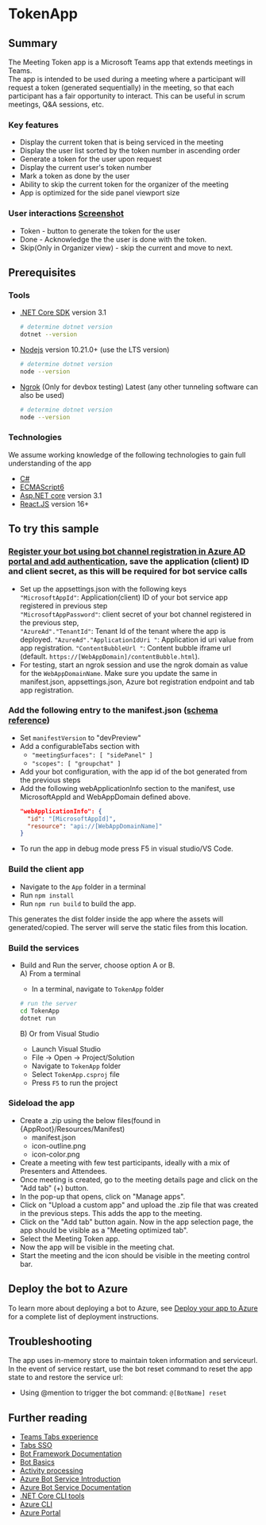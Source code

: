 ﻿# TokenApp

## Summary
The Meeting Token app is a Microsoft Teams app that extends meetings in Teams.  
The app is intended to be used during a meeting where a participant will request a token (generated sequentially) in the meeting, so that each participant has a fair opportunity to interact. This can be useful in scrum meetings, Q&A sessions, etc.

### Key features
 - Display the current token that is being serviced in the meeting
 - Display the user list sorted by the token number in ascending order
 - Generate a token for the user upon request
 - Display the current user's token number
 - Mark a token as done by the user
 - Ability to skip the current token for the organizer of the meeting
 - App is optimized for the side panel viewport size
  
### User interactions [Screenshot](#screenshot)
- Token - button to generate the token for the user
- Done - Acknowledge the the user is done with the token.
- Skip(Only in Organizer view) - skip the current and move to next.

## Prerequisites

### Tools

- [.NET Core SDK](https://dotnet.microsoft.com/download) version 3.1

  ```bash
  # determine dotnet version
  dotnet --version
  ```

- [Nodejs](https://nodejs.org/en/download/) version 10.21.0+ (use the LTS version)

  ```bash
  # determine dotnet version
  node --version
  ```

- [Ngrok](https://ngrok.com/download) (Only for devbox testing) Latest (any other tunneling software can also be used)

  ```bash
  # determine dotnet version
  node --version
  ```

### Technologies

We assume working knowledge of the following technologies to gain full understanding of the app

- [C#](https://docs.microsoft.com/en-us/dotnet/csharp/tutorials/)
- [ECMAScript6](http://es6-features.org/)
- [Asp.NET core](https://docs.microsoft.com/en-us/aspnet/core/?view=aspnetcore-3.1) version 3.1
- [React.JS](https://reactjs.org/tutorial/tutorial.html) version 16+  

## To try this sample

### [Register your bot using bot channel registration in Azure AD portal and add authentication](https://docs.microsoft.com/en-us/microsoftteams/platform/bots/how-to/authentication/add-authentication?tabs=dotnet%2Cdotnet-sample), save the application (client) ID  and client secret, as this will be required for bot service calls
- Set up the appsettings.json with the following keys  
  `"MicrosoftAppId"`: Application(client) ID of your bot service app registered in previous step  
  `"MicrosoftAppPassword"`: client secret of your bot channel registered in the previous step,  
  `"AzureAd"."TenantId"`: Tenant Id of the tenant where the app is deployed. 
  `"AzureAd"."ApplicationIdUri "`: Application id uri value from app registration.
  `"ContentBubbleUrl "`: Content bubble iframe url (default. `https://[WebAppDomain]/contentBubble.html`).
-  For testing, start an ngrok session and use the ngrok domain as value for the `WebAppDomainName`. Make sure you update the same in manifest.json, appsettings.json, Azure bot registration endpoint and tab app registration.
  
### Add the following entry to the manifest.json ([schema reference](https://docs.microsoft.com/en-us/microsoftteams/platform/resources/schema/manifest-schema))
  - Set `manifestVersion` to "devPreview"
  - Add a configurableTabs section with 
    - `"meetingSurfaces": [ "sidePanel" ]`
    - `"scopes": [ "groupchat" ]`
  - Add your bot configuration, with the app id of the bot generated from the previous steps
  - Add the following webApplicationInfo section to the manifest, use MicrosoftAppId and WebAppDomain defined above.
    ```json
    "webApplicationInfo": {  
      "id": "[MicrosoftAppId]",  
      "resource": "api://[WebAppDomainName]"  
    }
    ```
- To run the app in debug mode press F5 in visual studio/VS Code.

### Build the client app
  - Navigate to the `App` folder in a terminal
  - Run `npm install`
  - Run `npm run build` to build the app. 
  
  This generates the dist folder inside the app where the assets will generated/copied. The server will serve the static files from this location.

### Build the services
  - Build and Run the server, choose option A or B.  
    A) From a terminal
    - In a terminal, navigate to `TokenApp` folder
    ```bash
    # run the server
    cd TokenApp
    dotnet run
    ```

    B) Or from Visual Studio
    - Launch Visual Studio
    - File -> Open -> Project/Solution
    - Navigate to `TokenApp` folder
    - Select `TokenApp.csproj` file
    - Press `F5` to run the project

### Sideload the app
  - Create a .zip using the below files(found in {AppRoot}/Resources/Manifest)
    - manifest.json
    - icon-outline.png
    - icon-color.png
  - Create a meeting with few test participants, ideally with a mix of Presenters and Attendees.
  - Once meeting is created, go to the meeting details page and click on the "Add tab" (+) button.
  - In the pop-up that opens, click on "Manage apps".
  - Click on "Upload a custom app" and upload the .zip file that was created in the previous steps. This adds the app to the meeting.
  - Click on the "Add tab" button again. Now in the app selection page, the app should be visible as a "Meeting optimized tab".
  - Select the Meeting Token app.
  - Now the app will be visible in the meeting chat.
  - Start the meeting and the icon should be visible in the meeting control bar.


## Deploy the bot to Azure

To learn more about deploying a bot to Azure, see [Deploy your app to Azure](https://docs.microsoft.com/en-in/azure/app-service/quickstart-dotnetcore?pivots=platform-linux) for a complete list of deployment instructions.

## Troubleshooting
The app uses in-memory store to maintain token information and serviceurl. In the event of service restart, use the bot reset command to reset the app state to and restore the service url:
- Using @mention to trigger the bot command:  `@[BotName] reset`

## Further reading

- [Teams Tabs experience](https://docs.microsoft.com/en-us/microsoftteams/platform/tabs/what-are-tabs)
- [Tabs SSO](https://docs.microsoft.com/en-us/microsoftteams/platform/tabs/how-to/authentication/auth-aad-sso)
- [Bot Framework Documentation](https://docs.botframework.com)
- [Bot Basics](https://docs.microsoft.com/azure/bot-service/bot-builder-basics?view=azure-bot-service-4.0)
- [Activity processing](https://docs.microsoft.com/en-us/azure/bot-service/bot-builder-concept-activity-processing?view=azure-bot-service-4.0)
- [Azure Bot Service Introduction](https://docs.microsoft.com/azure/bot-service/bot-service-overview-introduction?view=azure-bot-service-4.0)
- [Azure Bot Service Documentation](https://docs.microsoft.com/azure/bot-service/?view=azure-bot-service-4.0)
- [.NET Core CLI tools](https://docs.microsoft.com/en-us/dotnet/core/tools/?tabs=netcore2x)
- [Azure CLI](https://docs.microsoft.com/cli/azure/?view=azure-cli-latest)
- [Azure Portal](https://portal.azure.com)
